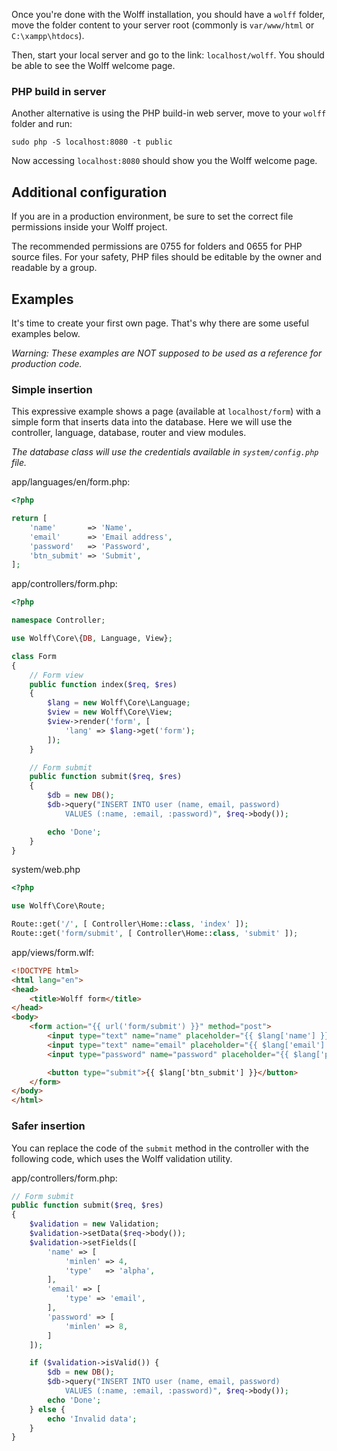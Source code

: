 Once you're done with the Wolff installation, you should have a `wolff` folder, move the folder content to your server root (commonly is `var/www/html` or `C:\xampp\htdocs`).

Then, start your local server and go to the link: `localhost/wolff`. You should be able to see the Wolff welcome page.

### PHP build in server

Another alternative is using the PHP build-in web server, move to your `wolff` folder and run:

`sudo php -S localhost:8080 -t public`

Now accessing `localhost:8080` should show you the Wolff welcome page.

## Additional configuration

If you are in a production environment, be sure to set the correct file permissions inside your Wolff project.

The recommended permissions are 0755 for folders and 0655 for PHP source files. For your safety, PHP files should be editable by the owner and readable by a group.

## Examples

It's time to create your first own page. That's why there are some useful examples below.

_Warning: These examples are NOT supposed to be used as a reference for production code._

### Simple insertion

This expressive example shows a page (available at `localhost/form`) with a simple form that inserts data into the database. Here we will use the controller, language, database, router and view modules.

_The database class will use the credentials available in `system/config.php` file._

app/languages/en/form.php:
```php
<?php

return [
    'name'       => 'Name',
    'email'      => 'Email address',
    'password'   => 'Password',
    'btn_submit' => 'Submit',
];
```

app/controllers/form.php:
```php
<?php

namespace Controller;

use Wolff\Core\{DB, Language, View};

class Form
{
    // Form view
    public function index($req, $res)
    {
        $lang = new Wolff\Core\Language;
        $view = new Wolff\Core\View;
        $view->render('form', [
            'lang' => $lang->get('form');
        ]);
    }

    // Form submit
    public function submit($req, $res)
    {
        $db = new DB();
        $db->query("INSERT INTO user (name, email, password)
            VALUES (:name, :email, :password)", $req->body());

        echo 'Done';
    }
}
```

system/web.php
```php
<?php

use Wolff\Core\Route;

Route::get('/', [ Controller\Home::class, 'index' ]);
Route::get('form/submit', [ Controller\Home::class, 'submit' ]);
```

app/views/form.wlf:
```html
<!DOCTYPE html>
<html lang="en">
<head>
    <title>Wolff form</title>
</head>
<body>
    <form action="{{ url('form/submit') }}" method="post">
        <input type="text" name="name" placeholder="{{ $lang['name'] }}">
        <input type="text" name="email" placeholder="{{ $lang['email'] }}">
        <input type="password" name="password" placeholder="{{ $lang['password'] }}">

        <button type="submit">{{ $lang['btn_submit'] }}</button>
    </form>
</body>
</html>
```

### Safer insertion

You can replace the code of the `submit` method in the controller with the following code, which uses the Wolff validation utility.

app/controllers/form.php:
```php
// Form submit
public function submit($req, $res)
{
    $validation = new Validation;
    $validation->setData($req->body());
    $validation->setFields([
        'name' => [
            'minlen' => 4,
            'type'   => 'alpha',
        ],
        'email' => [
            'type' => 'email',
        ],
        'password' => [
            'minlen' => 8,
        ]
    ]);

    if ($validation->isValid()) {
        $db = new DB();
        $db->query("INSERT INTO user (name, email, password)
            VALUES (:name, :email, :password)", $req->body());
        echo 'Done';
    } else {
        echo 'Invalid data';
    }
}
```
